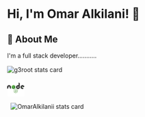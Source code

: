 # Hi, I'm Omar Alkilani! 👋
## 🚀 About Me

I'm a full stack developer...........
<p>
<img align="center" src="https://github-readme-stats.vercel.app/api/top-langs?username=g3root&theme=default&title_color=000000&text_color=000000&bg_color=ffffff&hide_border=true&layout=compact" alt="g3root stats card" /></p>
<a href="https://nodejs.org" target="blank">
<img align="center" src="https://raw.githubusercontent.com/devicons/devicon/master/icons/nodejs/nodejs-original-wordmark.svg" alt="Node.js" height="40" width="40" />
</a>
<p>&nbsp;
<img align="center" src="https://github-readme-stats.vercel.app/api?username=OmarAlkilanii&show_icons=true&theme=default&title_color=000000&text_color=000000&bg_color=ffffff&hide_border=true" alt="OmarAlkilanii stats card" /></p>
